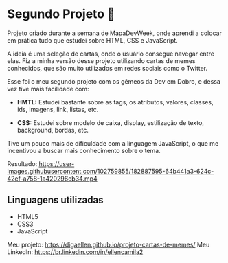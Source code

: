 <h1>Segundo Projeto 🎈</h1>

Projeto criado durante a semana de MapaDevWeek, onde aprendi a colocar em prática tudo que estudei sobre HTML, CSS e JavaScript.

A ideia é uma seleção de cartas, onde o usuário consegue navegar entre elas.
Fiz a minha versão desse projeto utilizando cartas de memes conhecidos, que são muito utilizados em redes sociais como o Twitter.

Esse foi o meu segundo projeto com os gêmeos da Dev em Dobro, e dessa vez tive mais facilidade com:
- <strong>HMTL:</strong>  Estudei bastante sobre as tags, os atributos, valores, classes, ids, imagens, link, listas, etc.

- <strong>CSS:</strong>  Estudei sobre modelo de caixa, display, estilização de texto, background, bordas, etc.

Tive um pouco mais de dificuldade com a linguagem JavaScript, o que me incentivou a buscar mais conhecimento sobre o tema.

Resultado:
https://user-images.githubusercontent.com/102759855/182887595-64b441a3-624c-42ef-a758-1a420296eb34.mp4

## Linguagens utilizadas
- HTML5
- CSS3
- JavaScript

Meu projeto: https://digaellen.github.io/projeto-cartas-de-memes/
Meu LinkedIn: https://br.linkedin.com/in/ellencamila2
